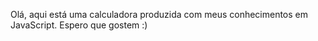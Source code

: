 Olá, aqui está uma calculadora produzida  com meus conhecimentos  em JavaScript. Espero que gostem :)
